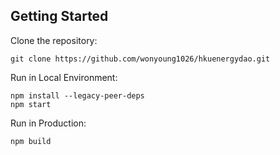 ## Getting Started

Clone the repository:

```
git clone https://github.com/wonyoung1026/hkuenergydao.git
```

Run in Local Environment:

```
npm install --legacy-peer-deps
npm start
```

Run in Production:

```
npm build
```